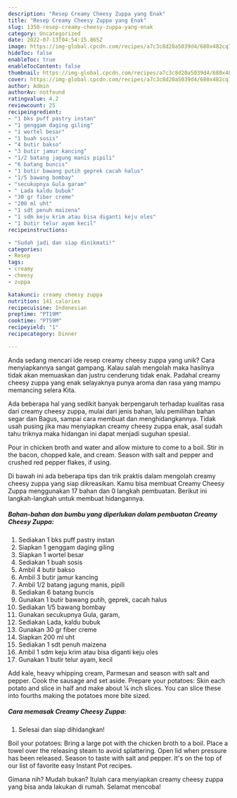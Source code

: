 ```yaml
---
description: "Resep Creamy Cheesy Zuppa yang Enak"
title: "Resep Creamy Cheesy Zuppa yang Enak"
slug: 1350-resep-creamy-cheesy-zuppa-yang-enak
category: Uncategorized
date: 2022-07-13T04:54:15.865Z
image: https://img-global.cpcdn.com/recipes/a7c3c8d20a5039d4/680x482cq70/creamy-cheesy-zuppa-foto-resep-utama.jpg
hideToc: false
enableToc: true
enableTocContent: false
thumbnail: https://img-global.cpcdn.com/recipes/a7c3c8d20a5039d4/680x482cq70/creamy-cheesy-zuppa-foto-resep-utama.jpg
cover: https://img-global.cpcdn.com/recipes/a7c3c8d20a5039d4/680x482cq70/creamy-cheesy-zuppa-foto-resep-utama.jpg
author: Admin
authorAv: notfound
ratingvalue: 4.2
reviewcount: 25
recipeingredient:
- "1 bks puff pastry instan"
- "1 genggam daging giling"
- "1 wortel besar"
- "1 buah sosis"
- "4 butir bakso"
- "3 butir jamur kancing"
- "1/2 batang jagung manis pipili"
- "6 batang buncis"
- "1 butir bawang putih geprek cacah halus"
- "1/5 bawang bombay"
- "secukupnya Gula garam"
- " Lada kaldu bubuk"
- "30 gr fiber creme"
- "200 ml uht"
- "1 sdt penuh maizena"
- "1 sdm keju krim atau bisa diganti keju oles"
- "1 butir telur ayam kecil"
recipeinstructions:

- "Sudah jadi dan siap dinikmati!"
categories:
- Resep
tags:
- creamy
- cheesy
- zuppa

katakunci: creamy cheesy zuppa 
nutrition: 141 calories
recipecuisine: Indonesian
preptime: "PT19M"
cooktime: "PT59M"
recipeyield: "1"
recipecategory: Dinner

---
```





Anda sedang mencari ide resep creamy cheesy zuppa yang unik? Cara menyiapkannya sangat gampang. Kalau salah mengolah maka hasilnya tidak akan memuaskan dan justru cenderung tidak enak. Padahal creamy cheesy zuppa yang enak selayaknya punya aroma dan rasa yang mampu memancing selera Kita.





Ada beberapa hal yang sedikit banyak berpengaruh terhadap kualitas rasa dari creamy cheesy zuppa, mulai dari jenis bahan, lalu pemilihan bahan segar dan Bagus, sampai cara membuat dan menghidangkannya. Tidak usah pusing jika mau menyiapkan creamy cheesy zuppa enak,      asal sudah tahu triknya maka hidangan ini dapat menjadi suguhan spesial.














Pour in chicken broth and water and allow mixture to come to a boil. Stir in the bacon, chopped kale, and cream. Season with salt and pepper and crushed red pepper flakes, if using.






Di bawah ini ada beberapa tips dan trik praktis dalam mengolah creamy cheesy zuppa yang siap dikreasikan. Kamu bisa membuat Creamy Cheesy Zuppa menggunakan 17 bahan dan 0 langkah pembuatan. Berikut ini langkah-langkah untuk membuat hidangannya.

<!--inarticleads1-->

##### Bahan-bahan dan bumbu yang diperlukan dalam pembuatan Creamy Cheesy Zuppa:

1. Sediakan 1 bks puff pastry instan
1. Siapkan 1 genggam daging giling
1. Siapkan 1 wortel besar
1. Sediakan 1 buah sosis
1. Ambil 4 butir bakso
1. Ambil 3 butir jamur kancing
1. Ambil 1/2 batang jagung manis, pipili
1. Sediakan 6 batang buncis
1. Gunakan 1 butir bawang putih, geprek, cacah halus
1. Sediakan 1/5 bawang bombay
1. Gunakan secukupnya Gula, garam,
1. Sediakan  Lada, kaldu bubuk
1. Gunakan 30 gr fiber creme
1. Siapkan 200 ml uht
1. Sediakan 1 sdt penuh maizena
1. Ambil 1 sdm keju krim atau bisa diganti keju oles
1. Gunakan 1 butir telur ayam, kecil


Add kale, heavy whipping cream, Parmesan and season with salt and pepper. Cook the sausage and set aside. Prepare your potatoes: Skin each potato and slice in half and make about ¼ inch slices. You can slice these into fourths making the potatoes more bite sized. 

<!--inarticleads2-->

##### Cara memasak Creamy Cheesy Zuppa:


1. Selesai dan siap dihidangkan!

Boil your potatoes: Bring a large pot with the chicken broth to a boil. Place a towel over the releasing steam to avoid splattering. Open lid when pressure has been released. Season to taste with salt and pepper. It&#39;s on the top of our list of favorite easy Instant Pot recipes. 

Gimana nih? Mudah bukan? Itulah cara menyiapkan creamy cheesy zuppa yang bisa anda lakukan di rumah. Selamat mencoba!
